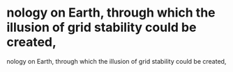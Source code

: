 # nology on Earth, through which the illusion of grid stability could be created,

nology on Earth, through which the illusion of grid stability could be created,